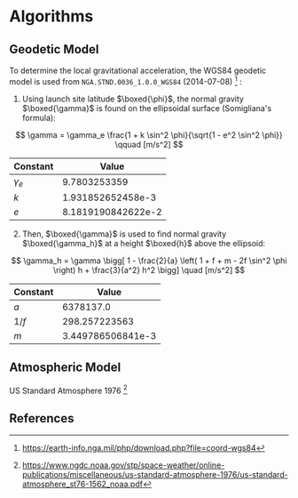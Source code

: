 # Algorithms

## Geodetic Model

To determine the local gravitational acceleration, the WGS84 geodetic model is used from `NGA.STND.0036_1.0.0_WGS84` (2014-07-08) [^wgs84] :

1. Using launch site latitude $\boxed{\phi}$, the normal gravity $\boxed{\gamma}$ is found on the ellipsoidal surface (Somigliana's formula):

$$
    \gamma = \gamma_e \frac{1 + k \sin^2 \phi}{\sqrt{1 - e^2 \sin^2 \phi}}
    \qquad [m/s^2]
$$

<center>

| Constant   | Value              |
|------------|--------------------|
| $\gamma_e$ | 9.7803253359       |
| $k$        | 1.931852652458e-3  |
| $e$        | 8.1819190842622e-2 |

</center>

2. Then, $\boxed{\gamma}$ is used to find normal gravity $\boxed{\gamma_h}$ at a height $\boxed{h}$ above the ellipsoid:

$$
    \gamma_h = \gamma \bigg[ 1 - \frac{2}{a} \left( 1 + f + m - 2f \sin^2 \phi \right) h + \frac{3}{a^2} h^2 \bigg] \quad [m/s^2]
$$

<center>

| Constant | Value             |
|----------|-------------------|
| $a$      | 6378137.0         |
| $1/f$    | 298.257223563     |
| $m$      | 3.449786506841e-3 |

</center>

## Atmospheric Model

US Standard Atmosphere 1976 [^us1976]

## References

[^wgs84]: https://earth-info.nga.mil/php/download.php?file=coord-wgs84
[^us1976]: https://www.ngdc.noaa.gov/stp/space-weather/online-publications/miscellaneous/us-standard-atmosphere-1976/us-standard-atmosphere_st76-1562_noaa.pdf